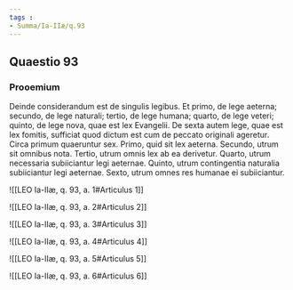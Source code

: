 ```yaml
---
tags : 
- Summa/Ia-IIæ/q.93
---
```


## Quaestio 93

### Prooemium

Deinde considerandum est de singulis legibus. Et primo, de lege aeterna; secundo, de lege naturali; tertio, de lege humana; quarto, de lege veteri; quinto, de lege nova, quae est lex Evangelii. De sexta autem lege, quae est lex fomitis, sufficiat quod dictum est cum de peccato originali ageretur. Circa primum quaeruntur sex. Primo, quid sit lex aeterna. Secundo, utrum sit omnibus nota. Tertio, utrum omnis lex ab ea derivetur. Quarto, utrum necessaria subiiciantur legi aeternae. Quinto, utrum contingentia naturalia subiiciantur legi aeternae. Sexto, utrum omnes res humanae ei subiiciantur.

![[LEO Ia-IIæ, q. 93, a. 1#Articulus 1]]

![[LEO Ia-IIæ, q. 93, a. 2#Articulus 2]]

![[LEO Ia-IIæ, q. 93, a. 3#Articulus 3]]

![[LEO Ia-IIæ, q. 93, a. 4#Articulus 4]]

![[LEO Ia-IIæ, q. 93, a. 5#Articulus 5]]

![[LEO Ia-IIæ, q. 93, a. 6#Articulus 6]]

